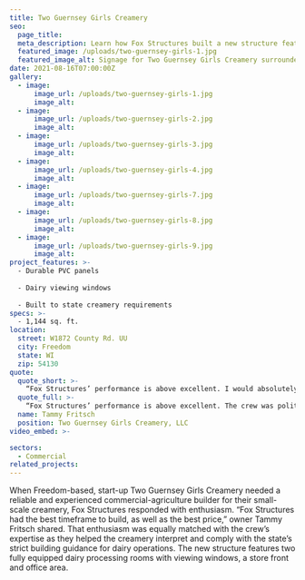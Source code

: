 ```yaml
---
title: Two Guernsey Girls Creamery
seo:
  page_title:
  meta_description: Learn how Fox Structures built a new structure featuring two fully equipped dairy processing rooms with viewing windows, a storefront, and an office area.
  featured_image: /uploads/two-guernsey-girls-1.jpg
  featured_image_alt: Signage for Two Guernsey Girls Creamery surrounded by flowers in small planters
date: 2021-08-16T07:00:00Z
gallery: 
  - image: 
      image_url: /uploads/two-guernsey-girls-1.jpg
      image_alt:
  - image: 
      image_url: /uploads/two-guernsey-girls-2.jpg
      image_alt:
  - image: 
      image_url: /uploads/two-guernsey-girls-3.jpg
      image_alt:
  - image: 
      image_url: /uploads/two-guernsey-girls-4.jpg
      image_alt:
  - image: 
      image_url: /uploads/two-guernsey-girls-7.jpg
      image_alt:
  - image: 
      image_url: /uploads/two-guernsey-girls-8.jpg
      image_alt:
  - image: 
      image_url: /uploads/two-guernsey-girls-9.jpg
      image_alt:
project_features: >-
  - Durable PVC panels
  
  - Dairy viewing windows
  
  - Built to state creamery requirements
specs: >-
  - 1,144 sq. ft.
location:
  street: W1872 County Rd. UU
  city: Freedom
  state: WI
  zip: 54130
quote:
  quote_short: >-
    “Fox Structures’ performance is above excellent. I would absolutely recommend Fox Structures to anyone. From start to finish, our project went very smoothly.”
  quote_full: >-
    “Fox Structures’ performance is above excellent. The crew was polite and courteous when I had a question or minor change to the building plan. Our property was always clean at the end of the day, and there was never garbage or excess materials lying around. The communication throughout the project was second-to-none. I would absolutely recommend Fox Structures to anyone. From start to finish, our project went very smoothly.”
  name: Tammy Fritsch
  position: Two Guernsey Girls Creamery, LLC
video_embed: >-

sectors:
  - Commercial
related_projects: 
---
```


When Freedom-based, start-up Two Guernsey Girls Creamery needed a reliable and experienced commercial-agriculture builder for their small-scale creamery, Fox Structures responded with enthusiasm. “Fox Structures had the best timeframe to build, as well as the best price,” owner Tammy Fritsch shared. That enthusiasm was equally matched with the crew’s expertise as they helped the creamery interpret and comply with the state’s strict building guidance for dairy operations. The new structure features two fully equipped dairy processing rooms with viewing windows, a store front and office area.